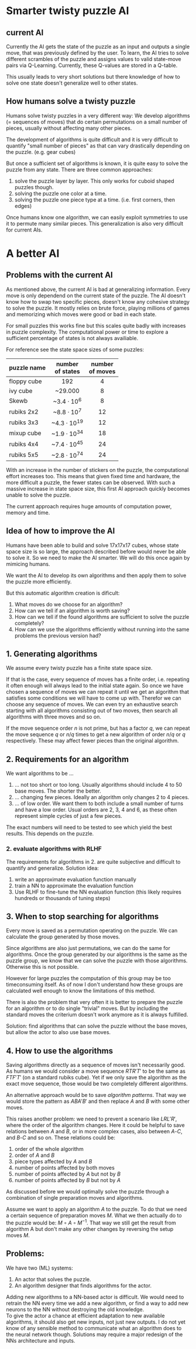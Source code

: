 # Smarter twisty puzzle AI

## current AI
Currently the AI gets the state of the puzzle as an input and outputs a single move, that was previously defined by the user.
To learn, the AI tries to solve different scrambles of the puzzle and assigns values to valid state-move pairs via Q-Learning. Currently, these Q-values are stored in a Q-table.

This usually leads to very short solutions but there knowledge of how to solve one state doesn't generalize well to other states.

## How humans solve a twisty puzzle
Humans solve twisty puzzles in a very different way: We develop algorithms (= sequences of moves) that do certain permutations on a small number of pieces, usually without affecting many other pieces.

The development of algorithms is quite difficult and it is very difficult to quantify "small number of pieces" as that can vary drastically depending on the puzzle. (e.g. gear cubes)

But once a sufficient set of algorithms is known, it is quite easy to solve the puzzle from any state. There are three common approaches:
1. solve the puzzle layer by layer. This only works for cuboid shaped puzzles though.
2. solving the puzzle one color at a time.
3. solving the puzzle one piece type at a time. (i.e. first corners, then edges)

Once humans know one algorithm, we can easily exploit symmetries to use it to permute many similar pieces. This generalization is also very difficult for current AIs.

# A better AI

## Problems with the current AI
As mentioned above, the current AI is bad at generalizing information. Every move is only dependend on the current state of the puzzle. The AI doesn't know how to swap two specific pieces, doesn't know any cohesive strategy to solve the puzzle. It mostly relies on brute force, playing millions of games and memorizing which moves were good or bad in each state.

For small puzzles this works fine but this scales quite badly with increases in puzzle complexity. The computational power or time to explore a sufficient percentage of states is not always availiable.

For reference see the state space sizes of some puzzles:

<center>

|puzzle name|number</br>of states|number</br>of moves|
|-----------|:------------------:|:-:|
|floppy cube|               $192$| 4|
|ivy cube   |           ~$29.000$| 8|
|Skewb      | ~$3.4 \cdot 10^{6}$| 8|
|rubiks 2x2 | ~$8.8 \cdot 10^{7}$|12|
|rubiks 3x3 |~$4.3 \cdot 10^{19}$|12|
|mixup cube |~$1.9 \cdot 10^{34}$|18|
|rubiks 4x4 |~$7.4 \cdot 10^{45}$|24|
|rubiks 5x5 |~$2.8 \cdot 10^{74}$|24|

</center>

With an increase in the number of stickers on the puzzle, the computational effort increases too. This means that given fixed time and hardware, the more difficult a puzzle, the fewer states can be observed. With such a massive increase in state space size, this first AI approach quickly becomes unable to solve the puzzle.

The current approach requires huge amounts of computation power, memory and time.

## Idea of how to improve the AI
Humans have been able to build and solve 17x17x17 cubes, whose state space size is so large, the approach described before would never be able to solve it. So we need to make the AI smarter. We will do this once again by mimicing humans.

We want the AI to develop its own algorithms and then apply them to solve the puzzle more efficiently.

But this automatic algorithm creation is dificult:
1. What moves do we choose for an algorithm?
2. How can we tell if an algorithm is worth saving?
3. How can we tell if the found algorithms are sufficient to solve the puzzle completely?
4. How can we use the algorithms efficiently without running into the same problems the previous version had?


## 1. Generating algorithms

We assume every twisty puzzle has a finite state space size.

If that is the case, every sequence of moves has a finite order, i.e. repeating it often enough will always lead to the initial state again. So once we have chosen a sequence of moves we can repeat it until we get an algorithm that satisfies some conditions we will have to come up with.
Therefor we can choose any sequence of moves. We can even try an exhaustive search starting with all algorithms consisting out of two moves, then search all algorithms with three moves and so on.

If the move sequence order $n$ is not prime, but has a factor $q$, we can repeat the move sequence $q$ or $n/q$ times to get a new algorithm of order $n/q$ or $q$ respectively. These may affect fewer pieces than the original algorithm.

## 2. Requirements for an algorithm

We want algorithms to be ...
1. ... not too short or too long. Usually algorithms should include 4 to 50 base moves. The shorter the better.
2. ... changing few pieces. Ideally an algorithm only changes 2 to 4 pieces.
3. ... of low order. We want them to both include a small number of turns and have a low order. Usual orders are 2, 3, 4 and 6, as these often represent simple cycles of just a few pieces.

The exact numbers will need to be tested to see which yield the best results. This depends on the puzzle.

### 2. evaluate algorithms with RLHF
The requirements for algorithms in 2. are quite subjective and difficult to quantify and generalize. Solution idea:
1. write an approximate evaluation function manually
2. train a NN to approximate the evaluation function
3. Use RLHF to fine-tune the NN evaluation function (this likely requires hundreds or thousands of tuning steps)


## 3. When to stop searching for algorithms

Every move is saved as a permutation operating on the puzzle. We can calculate the group generated by those moves.

Since algorithms are also just permutations, we can do the same for algorithms. Once the group generated by our algorithms is the same as the puzzle group, we know that we can solve the puzzle with those algorithms. Otherwise this is not possible.

However for large puzzles the computation of this group may be too timeconsuming itself. As of now I don't understand how these groups are calculated well enough to know the limitations of this method.

There is also the problem that very often it is better to prepare the puzzle for an algorithm or to do single "trivial" moves. But by including the standard moves the criterium doesn't work anymore as it is always fulfilled.

Solution: find algorithms that can solve the puzzle without the base moves, but allow the actor to also use base moves.


## 4. How to use the algorithms

Saving algorithms directly as a sequence of moves isn't necessarily good. As humans we would consider a move sequence $R T R' T'$ to be the same as $F T F' T'$ (on a standard rubiks cube). Yet if we only save the algorithm as the exact move sequence, those would be two completely different algorithms.

An alternative approach would be to save *algorithm patterns*. That way we would store the pattern as $A B A' B'$ and then replace $A$ and $B$ with some other moves.

This raises another problem: we need to prevent a scenario like $L R L' R'$, where the order of the algorithm changes.
Here it could be helpful to save relations between $A$ and $B$, or in more complex cases, also between $A$-$C$, and $B$-$C$ and so on. These relations could be:

1. order of the whole algorithm
2. order of $A$ and $B$
3. piece types affected by $A$ and $B$
4. number of points affected by both moves
5. number of points affected by $A$ but not by $B$
6. number of points affected by $B$ but not by $A$

As discussed before we would optimally solve the puzzle through a combination of single preparation moves and algorithms.

Assume we want to apply an algorithm $A$ to the puzzle. To do that we need a certain sequence of preparation moves $M$. What we then actually do to the puzzle would be: $M \circ A \circ M^{-1}$. That way we still get the result from algorithm A but don't make any other changes by reversing the setup moves $M$.


## Problems:
We have two (ML) systems:
1. An actor that solves the puzzle.
2. An algorithm designer that finds algorithms for the actor.

Adding new algorithms to a NN-based actor is difficult. We would need to retrain the NN every time we add a new algorithm, or find a way to add new neurons to the NN without destroying the old knowledge.  
To give the actor a chance at efficient adaptation to new available algorithms, it should also get new inputs, not just new outputs. I do not yet know of any sensible method to communicate what an algorithm does to the neural network though.
Solutions may require a major redesign of the NNs architecture and inputs.